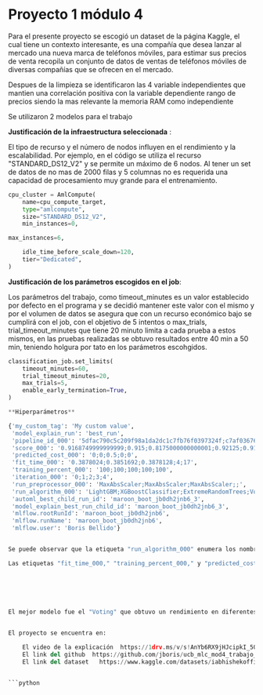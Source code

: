 # Proyecto 1 módulo 4

Para el presente proyecto se escogió un dataset de la página Kaggle, el cual tiene un contexto interesante, es una compañía que desea lanzar al mercado una nueva marca de teléfonos móviles, para estimar sus precios de venta recopila un conjunto de datos de ventas de teléfonos móviles de diversas compañías que se ofrecen en el mercado.

Despues de la limpieza se identificaron las 4 variable independientes que mantien una correlación positiva con la variable dependiente rango de precios siendo la mas relevante la memoria RAM como independiente

Se utilizaron 2 modelos para el trabajo

**Justificación de la infraestructura seleccionada** : 

El tipo de recurso y el número de nodos influyen en el rendimiento y la escalabilidad. Por ejemplo, en el código se utiliza el recurso "STANDARD_DS12_V2" y se permite un máximo de 6 nodos. Al tener un set de datos de no mas de 2000 filas y 5 columnas no es requerida una capacidad de procesamiento muy grande para el entrenamiento.

```python
cpu_cluster = AmlCompute(
    name=cpu_compute_target,
    type="amlcompute",
    size="STANDARD_DS12_V2",
    min_instances=0,

max_instances=6,

    idle_time_before_scale_down=120,
    tier="Dedicated",
)
```

**Justificación de los parámetros escogidos en el job**: 

Los parámetros del trabajo, como timeout_minutes es un valor establecido por defecto en el programa y se decidió mantener este valor con el mismo y por el volumen de datos se asegura que con un recurso económico bajo se cumplirá con el job, con el objetivo de 5 intentos o max_trials, trial_timeout_minutes que tiene 20 minuto limita a cada prueba a estos mismos, en las pruebas realizadas se obtuvo resultados entre 40 min a 50 min, teniendo holgura por tato en los parámetros escohgidos.

```python
classification_job.set_limits(
    timeout_minutes=60,
    trial_timeout_minutes=20,
    max_trials=5,
    enable_early_termination=True,
)

**Hiperparámetros**

{'my_custom_tag': 'My custom value', 
 'model_explain_run': 'best_run', 
 'pipeline_id_000': '5dfac790c5c209f98a1da2dc1c7fb76f0397324f;c7af0367625be6ac5c2fecbfc72ed444cb7a2111;799d2168db11fc19b9e1c6c1df62f8981ad39fe9;__AutoML_Ensemble__;__AutoML_Stack_Ensemble__', 
 'score_000': '0.9168749999999999;0.915;0.8175000000000001;0.92125;0.9193749999999999', 
 'predicted_cost_000': '0;0;0.5;0;0', 
 'fit_time_000': '0.3878024;0.3851692;0.3878128;4;17', 
 'training_percent_000': '100;100;100;100;100', 
 'iteration_000': '0;1;2;3;4', 
 'run_preprocessor_000': 'MaxAbsScaler;MaxAbsScaler;MaxAbsScaler;;', 
 'run_algorithm_000': 'LightGBM;XGBoostClassifier;ExtremeRandomTrees;VotingEnsemble;StackEnsemble', 
 'automl_best_child_run_id': 'maroon_boot_jb0dh2jnb6_3', 
 'model_explain_best_run_child_id': 'maroon_boot_jb0dh2jnb6_3', 
 'mlflow.rootRunId': 'maroon_boot_jb0dh2jnb6', 
 'mlflow.runName': 'maroon_boot_jb0dh2jnb6', 
 'mlflow.user': 'Boris Bellido'}


Se puede observar que la etiqueta "run_algorithm_000" enumera los nombres de los algoritmos utilizados, como LightGBM, XGBoostClassifier, ExtremeRandomTrees, VotingEnsemble y StackEnsemble. Esto sugiere que se ha realizado un apilamiento (stacking) de modelos, y estos son algunos de los algoritmos utilizados en ese proceso.

Las etiquetas "fit_time_000," "training_percent_000," y "predicted_cost_000" proporcionan información sobre el tiempo de ajuste, el porcentaje de entrenamiento y el costo previsto para cada modelo.






El mejor modelo fue el "Voting" que obtuvo un rendimiento en diferentes aspectos, como la precisión, la recuperación, la puntuación F1 y la capacidad de discriminación. La precisión general del modelo se refleja en la métrica "Precision (Accuracy)," que es del 92.125%. Otras métricas, como el valor F1 y el área bajo la curva (AUC), también indican un buen rendimiento del modelo.


El proyecto se encuentra en:
    
    El video de la explicación  https://1drv.ms/v/s!AnYb6RX9jHJcipkI_50IZ4LUvll4xQ?e=1YTh0S
    El link del github  https://github.com/jboris/ucb_mlc_mod4_trabajo_1
    El link del dataset   https://www.kaggle.com/datasets/iabhishekofficial/mobile-price-classification/data


```python

```


```python

```
